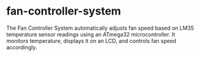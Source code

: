 # fan-controller-system
The Fan Controller System automatically adjusts fan speed based on LM35 temperature sensor readings using an ATmega32 microcontroller. It monitors temperature, displays it on an LCD, and controls fan speed accordingly.
